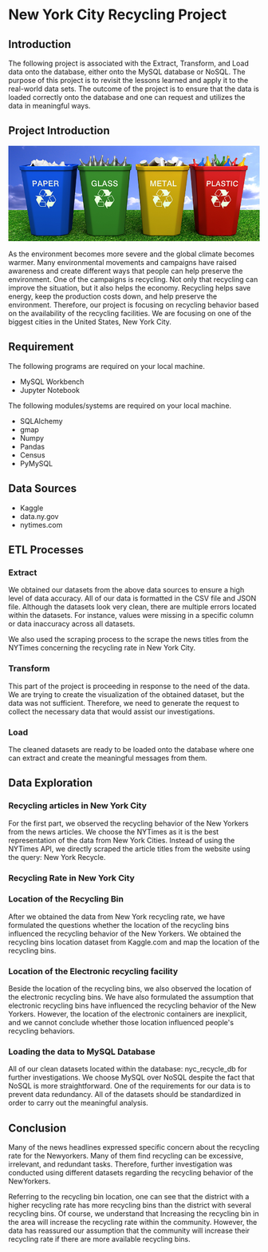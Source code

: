 # New York City Recycling Project
## Introduction 

The following project is associated with the Extract, Transform, and Load data onto the database, either onto the MySQL database or NoSQL. The purpose of this project is to revisit the lessons learned and apply it to the real-world data sets. The outcome of the project is to ensure that the data is loaded correctly onto the database and one can request and utilizes the data in meaningful ways.

## Project Introduction

![recycle](Images/recycling.png)

As the environment becomes more severe and the global climate becomes warmer.  Many environmental movements and campaigns have raised awareness and create different ways that people can help preserve the environment. One of the campaigns is recycling. Not only that recycling can improve the situation, but it also helps the economy. Recycling helps save energy, keep the production costs down, and help preserve the environment. Therefore, our project is focusing on recycling behavior based on the availability of the recycling facilities. We are focusing on one of the biggest cities in the United States, New York City.  

## Requirement
The following programs are required on your local machine. 

* MySQL Workbench
* Jupyter Notebook

The following modules/systems are required on your local machine. 

* SQLAlchemy
* gmap
* Numpy
* Pandas
* Census
* PyMySQL

## Data Sources
* Kaggle
* data.ny.gov 
* nytimes.com
## ETL Processes 
### Extract

We obtained our datasets from the above data sources to ensure a high level of data accuracy. All of our data is formatted in the CSV file and JSON file. Although the datasets look very clean, there are multiple errors located within the datasets. For instance, values were missing in a specific column or data inaccuracy across all datasets. 

We also used the scraping process to the scrape the news titles from the NYTimes concerning the recycling rate in New York City.  

### Transform

This part of the project is proceeding in response to the need of the data. We are trying to create the visualization of the obtained dataset, but the data was not sufficient. Therefore, we need to generate the request to collect the necessary data that would assist our investigations. 

### Load
The cleaned datasets are ready to be loaded onto the database where one can extract and create the meaningful messages from them. 

## Data Exploration
### Recycling articles in New York City

For the first part, we observed the recycling behavior of the New Yorkers from the news articles. We choose the NYTimes as it is the best representation of the data from New York Cities. Instead of using the NYTimes API, we directly scraped the article titles from the website using the query: New York Recycle. 
<Picture> 

### Recycling Rate in New York City

### Location of the Recycling Bin

After we obtained the data from New York recycling rate, we have formulated the questions whether the location of the recycling bins influenced the recycling behavior of the New Yorkers. We obtained the recycling bins location dataset from Kaggle.com and map the location of the recycling bins. 
<map>
  
### Location of the Electronic recycling facility 

Beside the location of the recycling bins, we also observed the location of the electronic recycling bins. We have also formulated the assumption that electronic recycling bins have influenced the recycling behavior of the New Yorkers. However, the location of the electronic containers are inexplicit, and we cannot conclude whether those location influenced people's recycling behaviors. 
<map>
  
### Loading the data to MySQL Database

All of our clean datasets located within the database: nyc_recycle_db for further investigations. We choose MySQL over NoSQL despite the fact that NoSQL is more straightforward. One of the requirements for our data is to prevent data redundancy. All of the datasets should be standardized in order to carry out the meaningful analysis. 
<screen shot>

## Conclusion
Many of the news headlines expressed specific concern about the recycling rate for the Newyorkers. Many of them find recycling can be excessive, irrelevant, and redundant tasks. Therefore, further investigation was conducted using different datasets regarding the recycling behavior of the NewYorkers.

Referring to the recycling bin location, one can see that the district with a higher recycling rate has more recycling bins than the district with several recycling bins. Of course, we understand that Increasing the recycling bin in the area will increase the recycling rate within the community. However, the data has reassured our assumption that the community will increase their recycling rate if there are more available recycling bins. 




